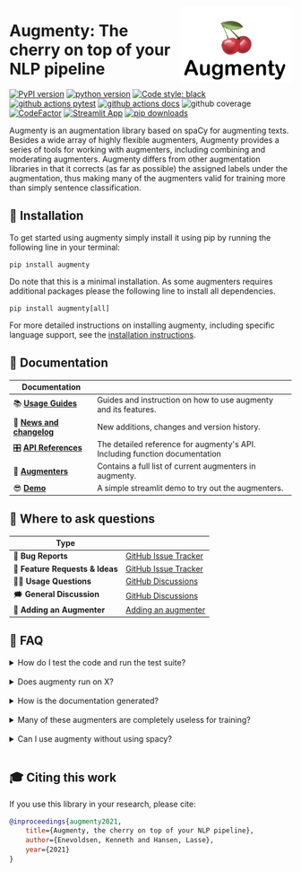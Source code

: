 <a href="https://github.com/kennethenevoldsen/augmenty"><img src="https://github.com/KennethEnevoldsen/augmenty/blob/master/img/icon.png?raw=true" width="200" align="right" /></a>
# Augmenty: The cherry on top of your NLP pipeline


[![PyPI version](https://badge.fury.io/py/augmenty.svg)](https://pypi.org/project/augmenty/)
[![python version](https://img.shields.io/badge/Python-%3E=3.7-blue)](https://github.com/kennethenevoldsen/augmenty)
[![Code style: black](https://img.shields.io/badge/Code%20Style-Black-black)](https://black.readthedocs.io/en/stable/the_black_code_style/current_style.html)
[![github actions pytest](https://github.com/kennethenevoldsen/augmenty/actions/workflows/pytest-cov-comment.yml/badge.svg)](https://github.com/kennethenevoldsen/augmenty/actions)
[![github actions docs](https://github.com/kennethenevoldsen/augmenty/actions/workflows/documentation.yml/badge.svg)](https://kennethenevoldsen.github.io/augmenty/)
![github coverage](https://img.shields.io/endpoint?url=https://gist.githubusercontent.com/KennethEnevoldsen/2d5c14e682c3560240fe05cc7c9f4d2d/raw/badge-augmenty-pytest-coverage.json)
[![CodeFactor](https://www.codefactor.io/repository/github/kennethenevoldsen/augmenty/badge)](https://www.codefactor.io/repository/github/kennethenevoldsen/augmenty)
[![Streamlit App](https://static.streamlit.io/badges/streamlit_badge_black_white.svg)](https://share.streamlit.io/kennethenevoldsen/augmenty/dev/streamlit.py)
[![pip downloads](https://img.shields.io/pypi/dm/augmenty.svg)](https://pypi.org/project/augmenty/)


Augmenty is an augmentation library based on spaCy for augmenting texts. Besides a wide array of highly flexible augmenters, Augmenty provides a series of tools for working with augmenters, including combining and moderating augmenters. Augmenty differs from other augmentation libraries in that it corrects (as far as possible) the assigned labels under the augmentation, thus making many of the augmenters valid for training more than simply sentence classification.

## 🔧 Installation
To get started using augmenty simply install it using pip by running the following line in your terminal:

```
pip install augmenty
```

Do note that this is a minimal installation. As some augmenters requires additional packages please the following line to install all dependencies.

```
pip install augmenty[all]
```

For more detailed instructions on installing augmenty, including specific language support, see the [installation instructions](https://kennethenevoldsen.github.io/augmenty/installation).

## 📖 Documentation

| Documentation              |                                                                             |
| -------------------------- | --------------------------------------------------------------------------- |
| 📚 **[Usage Guides]**       | Guides and instruction on how to use augmenty and its features.             |
| 📰 **[News and changelog]** | New additions, changes and version history.                                 |
| 🎛 **[API References]**     | The detailed reference for augmenty's API. Including function documentation |
| 🍒 **[Augmenters]**         | Contains a full list of current augmenters in augmenty.                     |
| 😎 **[Demo]**         | A simple streamlit demo to try out the augmenters.                    |



[usage guides]: https://kennethenevoldsen.github.io/augmenty/introduction.html
[api references]: https://kennethenevoldsen.github.io/augmenty/
[Augmenters]: https://kennethenevoldsen.github.io/augmenty/augmenters.html
[Demo]: https://share.streamlit.io/kennethenevoldsen/augmenty/dev/streamlit.py
[News and changelog]: https://kennethenevoldsen.github.io/augmenty/news.html

## 💬 Where to ask questions

| Type                           |                        |
| ------------------------------ | ---------------------- |
| 🚨 **Bug Reports**              | [GitHub Issue Tracker] |
| 🎁 **Feature Requests & Ideas** | [GitHub Issue Tracker] |
| 👩‍💻 **Usage Questions**          | [GitHub Discussions]   |
| 🗯 **General Discussion**       | [GitHub Discussions]   |
| 🍒 **Adding an Augmenter**      | [Adding an augmenter]  |

[github issue tracker]: https://github.com/kennethenevoldsen/augmenty/issues
[github discussions]: https://github.com/kennethenevoldsen/augmenty/discussions
[Adding an augmenter]: https://kennethenevoldsen.github.io/augmenty/adding_an_augmenter.html


## 🤔 FAQ


<details>
  <summary>How do I test the code and run the test suite?</summary>


augmenty comes with an extensive test suite. In order to run the tests, you'll usually want to clone the repository and build augmenty from the source. This will also install the required development dependencies and test utilities defined in the requirements.txt.


```
pip install -r requirements.txt
pip install pytest

python -m pytest
```

which will run all the test in the `augmenty/tests` folder.

Specific tests can be run using:

```
python -m pytest augmenty/tests/test_readability.py
```

**Code Coverage**
If you want to check code coverage you can run the following:
```
pip install pytest-cov

python -m pytest --cov=.
```


</details>


<br /> 


<details>
  <summary>Does augmenty run on X?</summary>

  augmenty is intended to run on all major OS, this includes Windows (latest version), MacOS (Catalina) and the latest version of Linux (Ubuntu). Below you can see if augmenty passes its test suite for the system of interest. Please note these are only the systems augmenty is being actively tested on, if you run on a similar system (e.g. an earlier version of Linux) augmenty will likely run there as well, if not please create an issue.

| Operating System      | Status                                                                                                                                                                                                                          |
| --------------------- | ------------------------------------------------------------------------------------------------------------------------------------------------------------------------------------------------------------------------------- |
| Ubuntu/Linux (Latest) | [![github actions pytest ubuntu](https://github.com/kennethenevoldsen/augmenty/actions/workflows/pytest-cov-comment.yml/badge.svg)](https://github.com/kennethenevoldsen/augmenty/actions/workflows/pytest-cov-comment.yml)     |
| MacOS (Catalina)      | [![github actions pytest catalina](https://github.com/kennethenevoldsen/augmenty/actions/workflows/pytest_mac_catalina.yml/badge.svg)](https://github.com/kennethenevoldsen/augmenty/actions/workflows/pytest_mac_catalina.yml) |
| Windows (Latest)      | [![github actions pytest windows](https://github.com/kennethenevoldsen/augmenty/actions/workflows/pytest_windows.yml/badge.svg)](https://github.com/kennethenevoldsen/augmenty/actions/workflows/pytest_windows.yml)            |

  
</details>

<br /> 

<details>
  <summary>How is the documentation generated?</summary>

  augmenty uses [sphinx](https://www.sphinx-doc.org/en/master/index.html) to generate documentation. It uses the [Furo](https://github.com/pradyunsg/furo) theme with a custom styling.

  To make the documentation you can run:
  
  ```
  # install sphinx, themes and extensions
  pip install sphinx furo sphinx-copybutton sphinxext-opengraph

  # generate html from documentations

  make -C docs html
  ```
  
</details>


<br /> 

<details>
  <summary>Many of these augmenters are completely useless for training?</summary>

  That is true, some of the augmenters are rarely something you would augment with during training. For instance randomly adding or removing spacing. However, augmentation can just as well be used to test whether a model is robust to certain variations.
  
</details>

<br /> 


<details>
  <summary>Can I use augmenty without using spacy?</summary>

  Indeed augmenty contains convenience functions for applying augmentation directly to raw texts. Check out the [getting started guide](https://kennethenevoldsen.github.io/augmenty/introduction.html) to learn how. 
  
</details>

<br /> 


## 🎓 Citing this work

If you use this library in your research, please cite:

```bibtex
@inproceedings{augmenty2021,
    title={Augmenty, the cherry on top of your NLP pipeline},
    author={Enevoldsen, Kenneth and Hansen, Lasse},
    year={2021}
}
```
